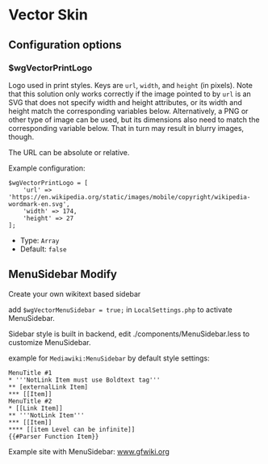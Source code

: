 Vector Skin
========================

Configuration options
---------------------

### $wgVectorPrintLogo

Logo used in print styles. Keys are `url`, `width`, and `height` (in
pixels). Note that this solution only works correctly if the image
pointed to by `url` is an SVG that does not specify width and height
attributes, or its width and height match the corresponding variables
below. Alternatively, a PNG or other type of image can be used, but
its dimensions also need to match the corresponding variable below.
That in turn may result in blurry images, though.

The URL can be absolute or relative.

Example configuration:

	$wgVectorPrintLogo = [
		'url' => 'https://en.wikipedia.org/static/images/mobile/copyright/wikipedia-wordmark-en.svg',
		'width' => 174,
		'height' => 27
	];

* Type: `Array`
* Default: `false`

MenuSidebar Modify
---------------------

Create your own wikitext based sidebar

add `$wgVectorMenuSidebar = true;` in `LocalSettings.php` to activate MenuSidebar.

Sidebar style is built in backend, edit ./components/MenuSidebar.less to customize MenuSidebar.

example for `Mediawiki:MenuSidebar` by default style settings:

	MenuTitle #1
	* '''NotLink Item must use Boldtext tag''' 
	** [externalLink Item]
	*** [[Item]]
	MenuTitle #2
	* [[Link Item]]
	** '''NotLink Item'''
	*** [[Item]]
	**** [[item Level can be infinite]]
	{{#Parser Function Item}}

Example site with MenuSidebar: www.gfwiki.org

